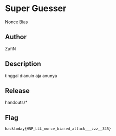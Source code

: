 # Super Guesser

Nonce Bias

## Author
ZafiN

## Description
tinggal dianuin aja anunya

## Release

handouts/*

## Flag
`hacktoday{HNP_LLL_nonce_biased_attack___zzz__345}`
